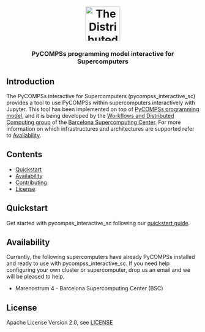 <h1 align="center">
    <img src="docs/logos/pycompssisc-logo-full.png" alt="The Distributed Computing Library" height="90px">
</h1>

<h3 align="center">PyCOMPSs programming model interactive for Supercomputers</h3>

## Introduction

The PyCOMPSs interactive for Supercomputers (pycompss_interactive_sc) provides a tool to use PyCOMPSs within supercomputers interactively with Jupyter.
This tool has been implemented on top of [PyCOMPSs programming model](http://compss.bsc.es), and it is being developed by the [Workflows and Distributed Computing group](https://github.com/bsc-wdc) of the [Barcelona Supercomputing Center](https://www.bsc.es/). For more information on which infrastructures and architectures are supported refer to [Availability](#availability).

## Contents

- [Quickstart](#quickstart)
- [Availability](#availability)
- [Contributing](#contributing)
- [License](#license)

## Quickstart

Get started with pycompss_interactive_sc following our [quickstart guide](QUICKSTART.md).

## Availability

Currently, the following supercomputers have already PyCOMPSs installed and ready to use with pycompss_interactive_sc. If you need help configuring your own cluster or supercomputer, drop us an email and we will be pleased to help.

- Marenostrum 4 - Barcelona Supercomputing Center (BSC)

## License

Apache License Version 2.0, see [LICENSE](LICENSE)
